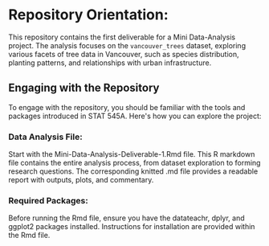 # Repository Orientation:

This repository contains the first deliverable for a Mini Data-Analysis project. The analysis focuses on the `vancouver_trees` 
dataset, exploring various facets of tree data in Vancouver, such as species distribution, planting patterns, and relationships with urban infrastructure.

## Engaging with the Repository
To engage with the repository, you should be familiar with the tools and packages introduced 
in STAT 545A. Here's how you can explore the project:

### Data Analysis File: 
Start with the Mini-Data-Analysis-Deliverable-1.Rmd file. 
This R markdown file contains the entire analysis process, 
from dataset exploration to forming research questions. 
The corresponding knitted .md file provides a readable report with outputs, plots, and commentary.

### Required Packages: 
Before running the Rmd file, ensure you have the datateachr, dplyr, and ggplot2 packages installed.
Instructions for installation are provided within the Rmd file.
